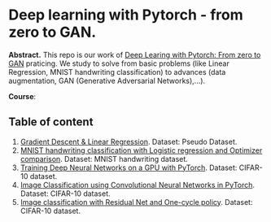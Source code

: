 # Deep learning with Pytorch - from zero to GAN. 

**Abstract.** This repo is our work of [Deep Learing with Pytorch: From zero to GAN](https://jovian.ai/aakashns/collections/deep-learning-with-pytorch) praticing. We study to solve from basic problems (like Linear Regression, MNIST handwriting classification) to advances (data augmentation, GAN (Generative Adversarial Networks),...). 

**Course**: 

## Table of content

1. [Gradient Descent & Linear Regression](https://github.com/thoconvuive/deep_learning_with_pytorch/blob/main/Linear%20Regression%20and%20Neural%20Net%20with%20Gradient%20descent%20from%20scratch.ipynb). Dataset: Pseudo Dataset.
2. [MNIST handwriting classification with Logistic regression and Optimizer comparison](https://github.com/thoconvuive/deep_learning_with_pytorch/blob/main/Logistic%20Regression%20by%20MNIST%20handwriting%20dataset.ipynb). Dataset: MNIST handwriting dataset.
3. [Training Deep Neural Networks on a GPU with PyTorch](https://github.com/thoconvuive/deep_learning_with_pytorch/blob/main/Training%20Deep%20Neural%20Networks%20on%20a%20GPU%20with%20PyTorch.ipynb). Dataset: CIFAR-10 dataset.
4. [Image Classification using Convolutional Neural Networks in PyTorch](https://github.com/thoconvuive/deep_learning_with_pytorch/blob/main/CNN%20with%20pytorch%20from%20scratch.ipynb). Dataset: CIFAR-10 dataset.
5. [Image classification with Residual Net and One-cycle policy](https://github.com/thoconvuive/deep_learning_with_pytorch/blob/main/Image%20classification%20with%20Residual%20net%20and%20One%20cycle%20policy.ipynb). Dataset: CIFAR-10 dataset.
